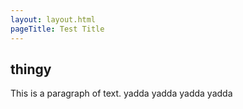 ```yaml
---
layout: layout.html
pageTitle: Test Title
---
```


## thingy

This is a paragraph of text. yadda yadda yadda yadda